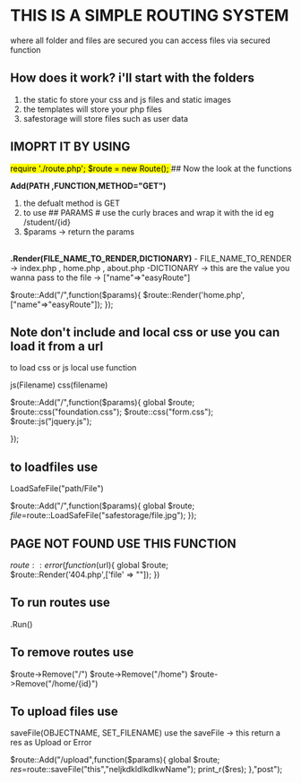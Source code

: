 # THIS IS A SIMPLE ROUTING SYSTEM

where all folder and files are secured
you can access files via secured function

## How does it work? i'll start with the folders

<ol>
    <li>the static fo store your css and js files and static images</li>
    <li>the templates will store your php files</li>
    <li>safestorage will store  files such as user data</li>
</ol>

## IMOPRT IT  BY USING

  <mark  style="background-color: #FFFF00">
    require './route.php';
  $route = new Route();

  </mark>
## Now the look at the functions

<b>Add(PATH ,FUNCTION,METHOD="GET")</b>
    <ol>
        <li>the defualt method is GET</li>
        <li>to use ## PARAMS # use the curly braces and wrap it with the id eg /student/{id}</li>
        <li> $params -> return the params</li>  
    </ol>

<b>.Render(FILE_NAME_TO_RENDER,DICTIONARY)</b>
     - FILE_NAME_TO_RENDER -> index.php , home.php , about.php
     -DICTIONARY -> this are the value you wanna pass to the file -> ["name"=>"easyRoute"]

$route::Add("/",function($params){
    $route::Render('home.php', ["name"=>"easyRoute"]);
});

## Note don't include and local css or use you can load it from a url

to load css or js local  use  function

js(Filename)
css(filename)

$route::Add("/",function($params){
    global $route;
    $route::css("foundation.css");
    $route::css("form.css");
    $route::js("jquery.js");

});

## to loadfiles use

LoadSafeFile("path/File")

$route::Add("/",function($params){
    global $route;
    $file=$route::LoadSafeFile("safestorage/file.jpg");
});

## PAGE NOT FOUND USE THIS FUNCTION

$route::error(function($url){
    global $route;    
    $route::Render('404.php',['file' => ""]);
})

## To run routes use

.Run()

## To remove routes use

 $route->Remove("/")
 $route->Remove("/home")
 $route->Remove("/home/{id}")

## To upload files use

 saveFile(OBJECTNAME, SET_FILENAME)
 use  the saveFile -> this return a res as Upload or Error

 $route::Add("/upload",function($params){
    global $route;
     $res=$route::saveFile("this","neljkdkldlkdlkwName");
     print_r($res);
},"post");


##  <h1>  </h1>
